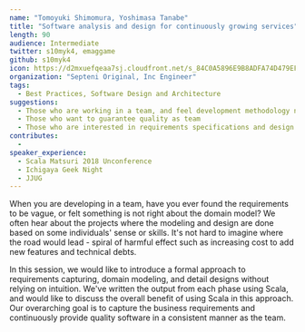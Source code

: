 ```yaml
---
name: "Tomoyuki Shimomura, Yoshimasa Tanabe"
title: "Software analysis and design for continuously growing services"
length: 90
audience: Intermediate
twitter: s10myk4, emaggame
github: s10myk4
icon: https://d2mxuefqeaa7sj.cloudfront.net/s_84C0A5896E9B8ADFA74D479EF9473FCB5BC38BDABDA062C6718D295F2C3E3603_1548505719997_scalamatsuri2019-icon.png
organization: "Septeni Original, Inc Engineer"
tags:
  - Best Practices, Software Design and Architecture
suggestions:
  - Those who are working in a team, and feel development methodology needs improvement
  - Those who want to guarantee quality as team
  - Those who are interested in requirements specifications and design
contributes:
  -
speaker_experience:
  - Scala Matsuri 2018 Unconference
  - Ichigaya Geek Night
  - JJUG
---
```

When you are developing in a team, have you ever found the requirements to be vague, or felt something is not right about the domain model? We often hear about the projects where the modeling and design are done based on some individuals' sense or skills. It's not hard to imagine where the road would lead - spiral of harmful effect such as increasing cost to add new features and technical debts.

In this session, we would like to introduce a formal approach to requirements capturing, domain modeling, and detail designs without relying on intuition. We've written the output from each phase using Scala, and would like to discuss the overall benefit of using Scala in this approach. Our overarching goal is to capture the business requirements and continuously provide quality software in a consistent manner as the team.
